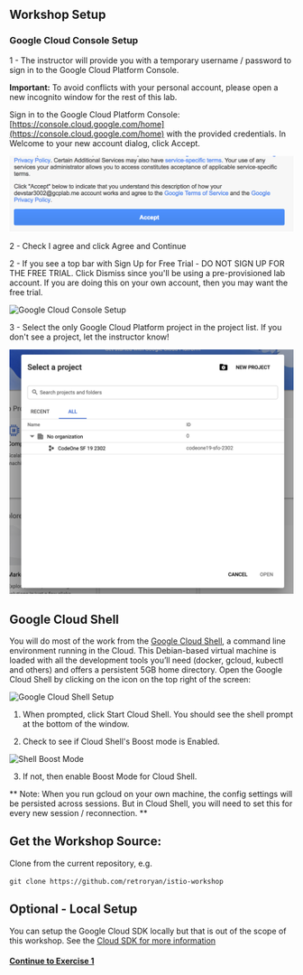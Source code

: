 ## Workshop Setup

###  Google Cloud Console Setup

1 - The instructor will provide you with a temporary username / password to sign in to the Google Cloud Platform Console.

**Important:** To avoid conflicts with your personal account, please open a new incognito window for the rest of this lab.

Sign in to the Google Cloud Platform Console: [https://console.cloud.google.com/home](https://console.cloud.google.com/home) with the provided credentials. In Welcome to your new account dialog, click Accept.

![Welcome to your new account](../images/welcomeaccount.png)

2 - Check I agree and click Agree and Continue

2 - If you see a top bar with Sign Up for Free Trial - DO NOT SIGN UP FOR THE FREE TRIAL. Click Dismiss since you'll be using a pre-provisioned lab account. If you are doing this on your own account, then you may want the free trial.

![Google Cloud Console Setup](../images/homescreen.png)

3 - Select the only Google Cloud Platform project in the project list. If you don't see a project, let the instructor know!

![Google Cloud Console Setup 2](../images/homescreen2.png)

##  Google Cloud Shell

You will do most of the work from the [Google Cloud Shell](https://cloud.google.com/developer-shell/#how_do_i_get_started), a command line environment running in the Cloud. This Debian-based virtual machine is loaded with all the development tools you’ll need (docker, gcloud, kubectl and others) and offers a persistent 5GB home directory. Open the Google Cloud Shell by clicking on the icon on the top right of the screen:

![Google Cloud Shell Setup](../images/cloud_shell.png)

1. When prompted, click Start Cloud Shell. You should see the shell prompt at the bottom of the window.

2. Check to see if Cloud Shell's Boost mode is Enabled.

![Shell Boost Mode](../images/boost_mode.png)

3. If not, then enable Boost Mode for Cloud Shell.

** Note: When you run gcloud on your own machine, the config settings will be persisted across sessions.  But in Cloud Shell, you will need to set this for every new session / reconnection. **

## Get the Workshop Source:

Clone from the current repository, e.g.

  `git clone https://github.com/retroryan/istio-workshop`

## Optional - Local Setup

You can setup the Google Cloud SDK locally but that is out of the scope of this workshop.  See the [Cloud SDK for more information](https://cloud.google.com/sdk/)

#### [Continue to Exercise 1](../exercise-1/README.md)
